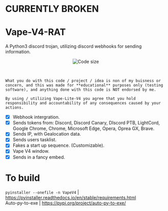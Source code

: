 # CURRENTLY BROKEN

# Vape-V4-RAT
A Python3 discord trojan, utilizing discord webhooks for sending information.

<p align="center">
  <img src="https://img.shields.io:/github/license/NightTabGit/VapeV4-RAT" alt="Code size"/>
</p> <br/> 
  
```
What you do with this code / project / idea is non of my buisness or concern, and this was made for **educational** purposes only (testing software), and anything done with this code is NOT endorsed by me.

By using / utilizing Vape-Lite-V4 you agree that you hold responsibility and accountability of any consequences caused by your actions.
```

- [x] Webhook intergration.
- [x] Sends tokens from: Discord, Discord Canary, DIscord PTB, LightCord, Google Chrome, Chrome, Microsoft Edge, Opera, Oprea GX, Brave.
- [x] Sends IP, with Gealocation data.
- [x] Sends users tasklist.
- [x] Fakes a start up sequence. (Customizable).
- [x] Vape V4 window.
- [x] Sends in a fancy embed.

# To build
``pyinstaller --onefile -n VapeV4`` | https://pyinstaller.readthedocs.io/en/stable/requirements.html <br>
Auto-py-to-exe | https://pypi.org/project/auto-py-to-exe/
